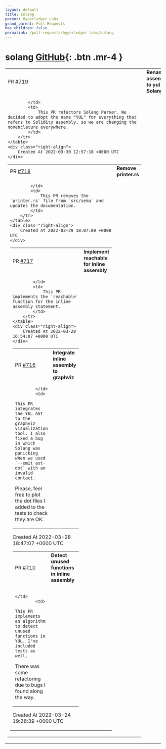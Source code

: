 ```yaml
---
layout: default
title: solang
parent: Hyperledger Labs
grand_parent: Pull Requests
has_children: false
permalink: /pull-requests/hyperledger-labs/solang
---
```


# solang <span class="fs-3 right-align">[GitHub](https://github.com/hyperledger-labs/solang){: .btn .mr-4 }</span>


<div>
    <table>
        <tr>
            <td>
                PR <a href="https://github.com/hyperledger-labs/solang/pull/719" class=".btn">#719</a>
            </td>
            <td>
                <b>
                    Rename assembly to yul in Solang
                </b>
            </td>
        </tr>
        <tr>
            <td>
                
            </td>
            <td>
                This PR refactors Solang Parser. We decided to adopt the name "YUL" for everything that refers to Solidity assembly, so we are changing the nomenclature everywhere.
            </td>
        </tr>
    </table>
    <div class="right-align">
        Created At 2022-03-30 12:57:10 +0000 UTC
    </div>
</div>

<div>
    <table>
        <tr>
            <td>
                PR <a href="https://github.com/hyperledger-labs/solang/pull/718" class=".btn">#718</a>
            </td>
            <td>
                <b>
                    Remove printer.rs
                </b>
            </td>
        </tr>
        <tr>
            <td>
                
            </td>
            <td>
                This PR removes the `printer.rs` file from `src/sema` and updates the documentation.
            </td>
        </tr>
    </table>
    <div class="right-align">
        Created At 2022-03-29 18:07:00 +0000 UTC
    </div>
</div>

<div>
    <table>
        <tr>
            <td>
                PR <a href="https://github.com/hyperledger-labs/solang/pull/717" class=".btn">#717</a>
            </td>
            <td>
                <b>
                    Implement reachable for inline assembly
                </b>
            </td>
        </tr>
        <tr>
            <td>
                
            </td>
            <td>
                This PR implements the `reachable` function for the inline assembly statement.
            </td>
        </tr>
    </table>
    <div class="right-align">
        Created At 2022-03-29 16:54:07 +0000 UTC
    </div>
</div>

<div>
    <table>
        <tr>
            <td>
                PR <a href="https://github.com/hyperledger-labs/solang/pull/716" class=".btn">#716</a>
            </td>
            <td>
                <b>
                    Integrate inline assembly to graphviz
                </b>
            </td>
        </tr>
        <tr>
            <td>
                
            </td>
            <td>
                This PR integrates the YUL AST to the graphviz visualization tool. I also fixed a bug in which Solang was panicking when we used `--emit ast-dot` with an invalid contact.

Please, feel free to plot the dot files I added to the tests to check they are OK.
            </td>
        </tr>
    </table>
    <div class="right-align">
        Created At 2022-03-28 18:47:07 +0000 UTC
    </div>
</div>

<div>
    <table>
        <tr>
            <td>
                PR <a href="https://github.com/hyperledger-labs/solang/pull/710" class=".btn">#710</a>
            </td>
            <td>
                <b>
                    Detect unused functions in inline assembly
                </b>
            </td>
        </tr>
        <tr>
            <td>
                
            </td>
            <td>
                This PR implements an algorithm to detect unused functions in YUL. I've included tests as well.

There was some refactoring due to bugs I found along the way.
            </td>
        </tr>
    </table>
    <div class="right-align">
        Created At 2022-03-24 19:26:39 +0000 UTC
    </div>
</div>

